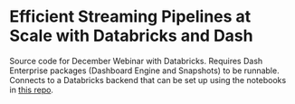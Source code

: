 # Efficient Streaming Pipelines at Scale with Databricks and Dash

Source code for December Webinar with Databricks. Requires Dash Enterprise packages (Dashboard Engine and Snapshots) to be runnable. Connects to a Databricks backend that can be set up using the notebooks in [this repo](https://github.com/CodyAustinDavis/edw-best-practices/tree/main/Realtime%20Data%20Apps%20Workshop). 


